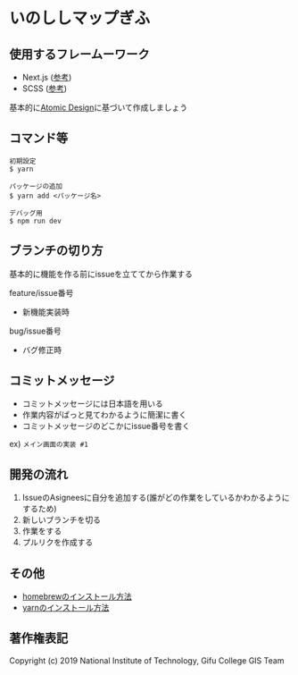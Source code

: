 # いのししマップぎふ

## 使用するフレームーワーク
- Next.js ([参考](https://qiita.com/tsuuuuu_san/items/790ee15ed435b9860f57))
- SCSS ([参考](https://dev.classmethod.jp/slide/scss-tutorial/))

基本的に[Atomic Design](https://bit.ly/2QqaTKl)に基づいて作成しましょう

## コマンド等
```
初期設定
$ yarn

パッケージの追加
$ yarn add <パッケージ名>

デバッグ用
$ npm run dev
```

## ブランチの切り方
基本的に機能を作る前にissueを立ててから作業する

feature/issue番号
- 新機能実装時

bug/issue番号
- バグ修正時

## コミットメッセージ
- コミットメッセージには日本語を用いる
- 作業内容がぱっと見てわかるように簡潔に書く
- コミットメッセージのどこかにissue番号を書く

ex) `メイン画面の実装 #1`

## 開発の流れ
1. IssueのAsigneesに自分を追加する(誰がどの作業をしているかわかるようにするため)
2. 新しいブランチを切る
3. 作業をする
4. プルリクを作成する 

## その他
- [homebrewのインストール方法](https://brew.sh/)
- [yarnのインストール方法](https://yarnpkg.com/lang/ja/docs/install/#mac-stable)

## 著作権表記
Copyright (c) 2019 National Institute of Technology, Gifu College GIS Team
